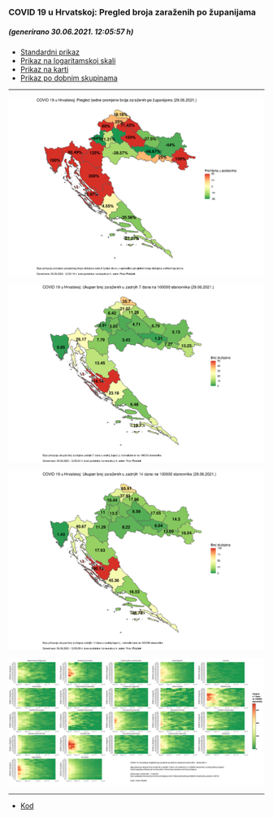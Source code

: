 ### COVID 19 u Hrvatskoj: Pregled broja zaraženih po županijama

##### (generirano 30.06.2021. 12:05:57 h)

- [Standardni prikaz](html/index.html)
- [Prikaz na logaritamskoj skali](html/index_log.html)
- [Prikaz na karti](html/index_map.html)
- [Prikaz po dobnim skupinama](html/index_per_age.html)

-----

![](img/2021_06_29_map.png)

![](img/2021_06_29_map_7_day_per_100k.png)

![](img/2021_06_29_map_14_day_per_100k.png)

![](img/per_age_group.png)

-----

- [Kod](https://github.com/ppalasek/covid_plots_croatia)

